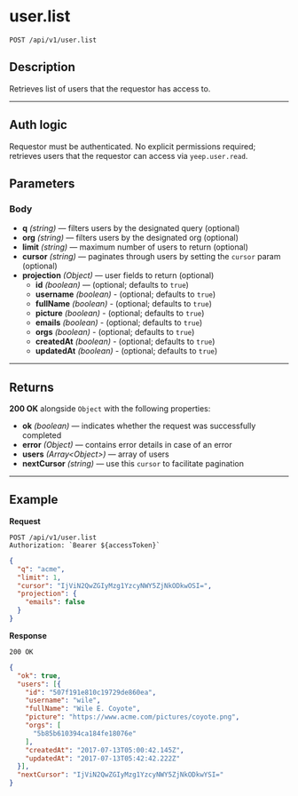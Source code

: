 # user.list

`POST /api/v1/user.list`

## Description

Retrieves list of users that the requestor has access to.

***

## Auth logic

Requestor must be authenticated. No explicit permissions required; retrieves users that the requestor can access via `yeep.user.read`.

## Parameters

### Body

- **q** _(string)_ — filters users by the designated query (optional)
- **org** _(string)_ — filters users by the designated org (optional)
- **limit** _(string)_ — maximum number of users to return (optional)
- **cursor** _(string)_ — paginates through users by setting the `cursor` param (optional)
- **projection** _(Object)_ — user fields to return (optional)
  - **id** _(boolean)_ — (optional; defaults to `true`)
  - **username** _(boolean)_ - (optional; defaults to `true`)
  - **fullName** _(boolean)_ - (optional; defaults to `true`)
  - **picture** _(boolean)_ - (optional; defaults to `true`)
  - **emails** _(boolean)_ - (optional; defaults to `true`)
  - **orgs** _(boolean)_ - (optional; defaults to `true`)
  - **createdAt** _(boolean)_ - (optional; defaults to `true`)
  - **updatedAt** _(boolean)_ - (optional; defaults to `true`)
***

## Returns

**200 OK** alongside `Object` with the following properties:

- **ok** _(boolean)_ — indicates whether the request was successfully completed
- **error** _(Object)_ — contains error details in case of an error
- **users** _(Array\<Object>)_ — array of users
- **nextCursor** _(string)_ — use this `cursor` to facilitate pagination

***

## Example

**Request**

```
POST /api/v1/user.list
Authorization: `Bearer ${accessToken}`
```

``` json
{
  "q": "acme",
  "limit": 1,
  "cursor": "IjViN2QwZGIyMzg1YzcyNWY5ZjNkODkwOSI=",
  "projection": {
    "emails": false
  }
}
```

**Response**

`200 OK`

``` json
{
  "ok": true,
  "users": [{
    "id": "507f191e810c19729de860ea",
    "username": "wile",
    "fullName": "Wile E. Coyote",
    "picture": "https://www.acme.com/pictures/coyote.png",
    "orgs": [
      "5b85b610394ca184fe18076e"
    ],
    "createdAt": "2017-07-13T05:00:42.145Z",
    "updatedAt": "2017-07-13T05:42:42.222Z"
  }],
  "nextCursor": "IjViN2QwZGIyMzg1YzcyNWY5ZjNkODkwYSI="
}
```
